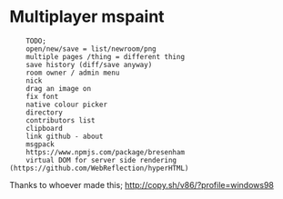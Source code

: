 Multiplayer mspaint
===

```
    TODO;
    open/new/save = list/newroom/png
    multiple pages /thing = different thing
    save history (diff/save anyway)
    room owner / admin menu
    nick
    drag an image on
    fix font
    native colour picker
    directory
    contributors list
    clipboard
    link github - about
    msgpack
    https://www.npmjs.com/package/bresenham
    virtual DOM for server side rendering (https://github.com/WebReflection/hyperHTML)
```

Thanks to whoever made this; http://copy.sh/v86/?profile=windows98
